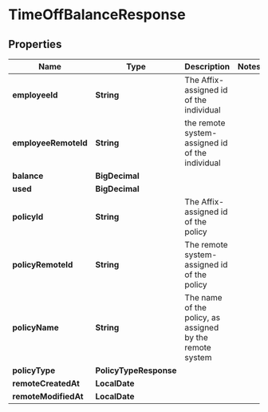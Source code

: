 

# TimeOffBalanceResponse


## Properties

Name | Type | Description | Notes
------------ | ------------- | ------------- | -------------
**employeeId** | **String** | The Affix-assigned id of the individual | 
**employeeRemoteId** | **String** | the remote system-assigned id of the individual | 
**balance** | **BigDecimal** |  | 
**used** | **BigDecimal** |  | 
**policyId** | **String** | The Affix-assigned id of the policy | 
**policyRemoteId** | **String** | The remote system-assigned id of the policy | 
**policyName** | **String** | The name of the policy, as assigned by the remote system | 
**policyType** | **PolicyTypeResponse** |  | 
**remoteCreatedAt** | **LocalDate** |  | 
**remoteModifiedAt** | **LocalDate** |  | 



